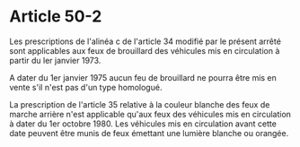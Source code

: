 # Article 50-2

Les prescriptions de l'alinéa c de l'article 34 modifié par le présent arrêté sont applicables aux feux de brouillard des véhi­cules mis en circulation à partir du ler janvier 1973.

A dater du 1er janvier 1975 aucun feu de brouillard ne pourra être mis en vente s'il n'est pas d'un type homologué.

La prescription de l'article 35 relative à la couleur blanche des feux de marche arrière n'est applicable qu'aux feux des véhicules mis en circulation à dater du 1er  octobre 1980. Les véhicules mis en circulation avant cette date peuvent être munis de feux émettant une lumière blanche ou orangée.
